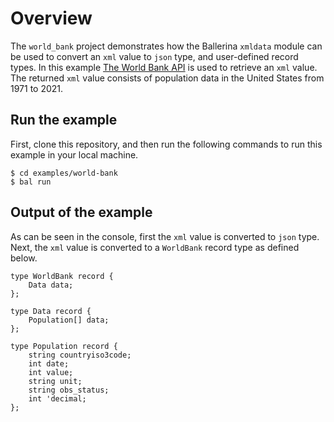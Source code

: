 # Overview

The `world_bank` project demonstrates how the Ballerina `xmldata` module can be used to convert an `xml` value to `json` type, and user-defined record types.
In this example [The World Bank API](https://datahelpdesk.worldbank.org/knowledgebase/articles/889392-about-the-indicators-api-documentation) is used to retrieve an `xml` value. The returned `xml` value consists of population data in the United States from 1971 to 2021.  

## Run the example

First, clone this repository, and then run the following commands to run this example in your local machine.

    $ cd examples/world-bank
    $ bal run

## Output of the example

As can be seen in the console, first the `xml` value is converted to `json` type. Next, the `xml` value is converted to a `WorldBank` record type as defined below.

```ballerina
type WorldBank record {
    Data data;
};

type Data record {
    Population[] data;
};

type Population record {
    string countryiso3code;
    int date;
    int value;
    string unit;
    string obs_status;
    int 'decimal;
};
```